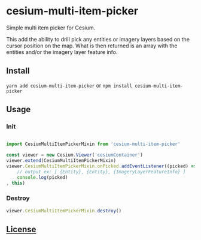 # cesium-multi-item-picker

Simple multi item picker for Cesium.

This add the ability to drill pick any entities or imagery layers based on the cursor position on the map.
What is then returned is an array with the entities and/or the imagery layer feature info.

## Install
`yarn add cesium-multi-item-picker`
or
`npm install cesium-multi-item-picker`

## Usage
### Init
```js

import CesiumMultiItemPickerMixin from 'cesium-multi-item-picker'

const viewer = new Cesium.Viewer('cesiumContainer')
viewer.extend(CesiumMultiItemPickerMixin)
viewer.CesiumMultiItemPickerMixin.onPicked.addEventListener((picked) => {
    // output ex: [ {Entity}, {Entity}, {ImageryLayerFeatureInfo} ]
    console.log(picked)
, this)
 ```
### Destroy
```js
viewer.CesiumMultiItemPickerMixin.destroy()
```
## [License](./LICENSE)